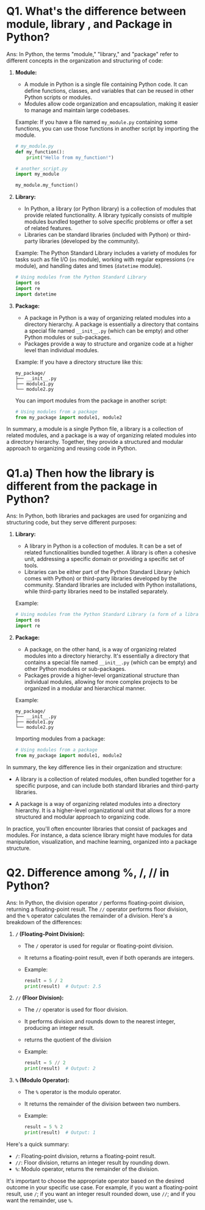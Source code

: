# Q1. What's the difference between module,  library , and Package in Python?
Ans: In Python, the terms "module," "library," and "package" refer to different concepts in the organization and structuring of code:

1. **Module:**
   - A module in Python is a single file containing Python code. It can define functions, classes, and variables that can be reused in other Python scripts or modules.
   - Modules allow code organization and encapsulation, making it easier to manage and maintain large codebases.

   Example: If you have a file named `my_module.py` containing some functions, you can use those functions in another script by importing the module.

   ```python
   # my_module.py
   def my_function():
       print("Hello from my_function!")

   # another_script.py
   import my_module

   my_module.my_function()
   ```

2. **Library:**
   - In Python, a library (or Python library) is a collection of modules that provide related functionality. A library typically consists of multiple modules bundled together to solve specific problems or offer a set of related features.
   - Libraries can be standard libraries (included with Python) or third-party libraries (developed by the community).

   Example: The Python Standard Library includes a variety of modules for tasks such as file I/O (`os` module), working with regular expressions (`re` module), and handling dates and times (`datetime` module).

   ```python
   # Using modules from the Python Standard Library
   import os
   import re
   import datetime
   ```

3. **Package:**
   - A package in Python is a way of organizing related modules into a directory hierarchy. A package is essentially a directory that contains a special file named `__init__.py` (which can be empty) and other Python modules or sub-packages.
   - Packages provide a way to structure and organize code at a higher level than individual modules.

   Example: If you have a directory structure like this:

   ```
   my_package/
   ├── __init__.py
   ├── module1.py
   └── module2.py
   ```

   You can import modules from the package in another script:

   ```python
   # Using modules from a package
   from my_package import module1, module2
   ```

In summary, a module is a single Python file, a library is a collection of related modules, and a package is a way of organizing related modules into a directory hierarchy. Together, they provide a structured and modular approach to organizing and reusing code in Python.

# Q1.a) Then how the library is different from the package in Python?
Ans: In Python, both libraries and packages are used for organizing and structuring code, but they serve different purposes:

1. **Library:**
   - A library in Python is a collection of modules. It can be a set of related functionalities bundled together. A library is often a cohesive unit, addressing a specific domain or providing a specific set of tools.
   - Libraries can be either part of the Python Standard Library (which comes with Python) or third-party libraries developed by the community. Standard libraries are included with Python installations, while third-party libraries need to be installed separately.

   Example:
   ```python
   # Using modules from the Python Standard Library (a form of a library)
   import os
   import re
   ```

2. **Package:**
   - A package, on the other hand, is a way of organizing related modules into a directory hierarchy. It's essentially a directory that contains a special file named `__init__.py` (which can be empty) and other Python modules or sub-packages.
   - Packages provide a higher-level organizational structure than individual modules, allowing for more complex projects to be organized in a modular and hierarchical manner.

   Example:
   ```
   my_package/
   ├── __init__.py
   ├── module1.py
   └── module2.py
   ```

   Importing modules from a package:
   ```python
   # Using modules from a package
   from my_package import module1, module2
   ```

In summary, the key difference lies in their organization and structure:

- A library is a collection of related modules, often bundled together for a specific purpose, and can include both standard libraries and third-party libraries.
  
- A package is a way of organizing related modules into a directory hierarchy. It is a higher-level organizational unit that allows for a more structured and modular approach to organizing code.

In practice, you'll often encounter libraries that consist of packages and modules. For instance, a data science library might have modules for data manipulation, visualization, and machine learning, organized into a package structure.


# Q2. Difference among %, /, // in Python?
Ans: In Python, the division operator `/` performs floating-point division, returning a floating-point result. The `//` operator performs floor division, and the `%` operator calculates the remainder of a division. Here's a breakdown of the differences:

1. **`/` (Floating-Point Division):**
   - The `/` operator is used for regular or floating-point division.
   - It returns a floating-point result, even if both operands are integers.
   - Example:

     ```python
     result = 5 / 2
     print(result)  # Output: 2.5
     ```

2. **`//` (Floor Division):**
   - The `//` operator is used for floor division.
   - It performs division and rounds down to the nearest integer, producing an integer result.
   - returns the quotient of the division
   - Example:

     ```python
     result = 5 // 2
     print(result)  # Output: 2
     ```

3. **`%` (Modulo Operator):**
   - The `%` operator is the modulo operator.
   - It returns the remainder of the division between two numbers.
   - Example:

     ```python
     result = 5 % 2
     print(result)  # Output: 1
     ```

Here's a quick summary:

- `/`: Floating-point division, returns a floating-point result.
- `//`: Floor division, returns an integer result by rounding down.
- `%`: Modulo operator, returns the remainder of the division.

It's important to choose the appropriate operator based on the desired outcome in your specific use case. For example, if you want a floating-point result, use `/`; if you want an integer result rounded down, use `//`; and if you want the remainder, use `%`.